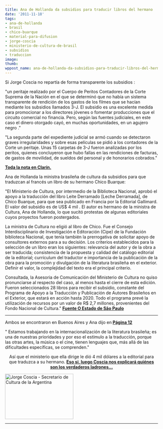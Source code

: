 ```yaml
---
title: Ana de Hollanda da subsidios para traducir libros del hermano
date: '2011-11-18'
tags:
- ana-de-hollanda
- brasil
- chico-buarque
- material-para-difusion
- jorge-coscia
- ministerio-de-cultura-de-brasil
- subsidios
- traduccion
image: 
thumb: 
wppost_name: ana-de-hollanda-da-subsidios-para-traducir-libros-del-hermano
---
```


Si Jorge Coscia no repartía de forma transparente los subsidios :

"un peritaje realizado por el Cuerpo de Peritos Contadores de la Corte Suprema de la Nación en el que se determinó que no había un sistema transparente de rendición de los gastos de los filmes que se hacían mediante los subsidios llamados 3-J. El subsidio es una excelente medida para promocionar a los directores jóvenes o fomentar producciones que el circuito comercial no financia. Pero, según las fuentes judiciales, en este caso el dinero otorgado cayó, en muchas oportunidades, en un agujero negro ."

"La segunda parte del expediente judicial se armó cuando se detectaron graves irregularidades y sobre esas películas se pidió a los contadores de la Corte un peritaje. Unas 15 carpetas de 3-J fueron analizadas por los peritos, quienes concluyeron que hubo fallas en las rendiciones de facturas, de gastos de movilidad, de sueldos del personal y de honorarios cobrados."

<strong><a href="http://www.clarin.com/politica/Coscia-complicado-subsidios-cine_0_418758135.html" target="_blank">Toda la nota en Clarín.</a></strong>

Ana de Hollanda la ministra brasileña de cultura da subsidios para que traduzcan al francés un libro de su hermano Chico Buarque:

"El Ministerio de Cultura, por intermedio de la Biblioteca Nacional, aprobó el apoyo a la traducción del libro Leite Derramado [Leche Derramada], de Chico Buarque, para que sea publicado en Francia por la Editorial Gallimard. El valor del subsidio es de US$ 4 mil . El autor es hermano de la ministra de Cultura, Ana de Hollanda, lo que sucitó protestas de algunas editoriales cuyos proyectos fueron postergados.

La ministra de Cultura no eligió al libro de Chico. Fue el Consejo Interdisciplinario de Investigación e Editoración (Cipe) de la Fundación biblioteca Nacional, que tenía también la prerrogativa de solicitar apoyo de consultores externos para a su decisión. Los criterios establecidos para la selección de un libro eran los siguientes: relevancia del autor y de la obra a ser traducida; consistencia de la propuesta y calidad del catálogo editorial de la editorial; currículum del traductor e importancia de la publicación de la obra para la promoción y divulgación de la literatura brasileña en el exterior. Definir el valor, la complejidad del texto era el principal criterio.

Consultada, la Asesoria de Comunicación del Ministerio de Cultura no quiso pronunciarse al respecto del caso, al menos hasta el cierre de esta edición. Fueron seleccionados 28 libros para recibir el subsidio, constante del Programa de Apoyo a la Traducción y Publicación de Autores Brasileños en el Exterior, que estará en acción hasta 2020. Todo el programa prevé la utilización de recursos por un valor de R$ 2,7 millones, provenientes del Fondo Nacional de Cultura."
<strong><a href="http://m.estadao.com.br/noticias/impresso,rolo-na-traducao,799903.htm" target="_blank">Fuente O Estado de São Paulo</a></strong>

<hr />

Ambos se encontraron en Buenos Aires y Ana dijo en<strong> <a href="http://www.pagina12.com.ar/diario/suplementos/espectaculos/17-23551-2011-11-18.html" target="_blank">Página 12</a></strong>

" Estamos trabajando en la internacionalización de la literatura brasileña; es una de nuestras prioridades y por eso el estímulo a la traducción, porque las otras artes, la música o el cine, tienen lenguajes que, más allá de las dificultades específicas, se comprenden."
<p style="text-align: center;">Así que el ministerio que ella dirige le dió 4 mil dólares a la editorial para que traduzca a su hermano.
<a href="https://partidopirata.com.ar/872/jorge-coscia-secretario-de-cultura-de-la-nacion-hablando-sobre-cambios-en-el-derecho-de-autor">
<strong> Eso si, luego Coscia nos explicará quiénes son los verdaderos ladrones...</strong>
</a></p>


<a href="https://partidopirata.com.ar/wp-content/uploads/2011/05/225px-Coscia.jpg"><img class="size-full wp-image-873" title="225px-Coscia" src="https://partidopirata.com.ar/wp-content/uploads/2011/05/225px-Coscia.jpg" alt="Jorge Coscia - Secretario de Cultura de la Argentina" width="225" height="149" /></a>


<hr />
